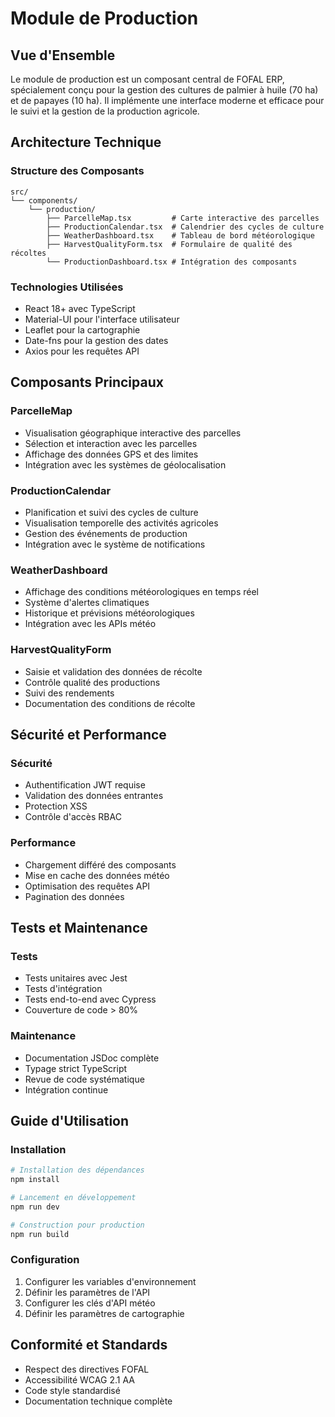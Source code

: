 # Module de Production

## Vue d'Ensemble
Le module de production est un composant central de FOFAL ERP, spécialement conçu pour la gestion des cultures de palmier à huile (70 ha) et de papayes (10 ha). Il implémente une interface moderne et efficace pour le suivi et la gestion de la production agricole.

## Architecture Technique

### Structure des Composants
```
src/
└── components/
    └── production/
        ├── ParcelleMap.tsx         # Carte interactive des parcelles
        ├── ProductionCalendar.tsx  # Calendrier des cycles de culture
        ├── WeatherDashboard.tsx    # Tableau de bord météorologique
        ├── HarvestQualityForm.tsx  # Formulaire de qualité des récoltes
        └── ProductionDashboard.tsx # Intégration des composants
```

### Technologies Utilisées
- React 18+ avec TypeScript
- Material-UI pour l'interface utilisateur
- Leaflet pour la cartographie
- Date-fns pour la gestion des dates
- Axios pour les requêtes API

## Composants Principaux

### ParcelleMap
- Visualisation géographique interactive des parcelles
- Sélection et interaction avec les parcelles
- Affichage des données GPS et des limites
- Intégration avec les systèmes de géolocalisation

### ProductionCalendar
- Planification et suivi des cycles de culture
- Visualisation temporelle des activités agricoles
- Gestion des événements de production
- Intégration avec le système de notifications

### WeatherDashboard
- Affichage des conditions météorologiques en temps réel
- Système d'alertes climatiques
- Historique et prévisions météorologiques
- Intégration avec les APIs météo

### HarvestQualityForm
- Saisie et validation des données de récolte
- Contrôle qualité des productions
- Suivi des rendements
- Documentation des conditions de récolte

## Sécurité et Performance

### Sécurité
- Authentification JWT requise
- Validation des données entrantes
- Protection XSS
- Contrôle d'accès RBAC

### Performance
- Chargement différé des composants
- Mise en cache des données météo
- Optimisation des requêtes API
- Pagination des données

## Tests et Maintenance

### Tests
- Tests unitaires avec Jest
- Tests d'intégration
- Tests end-to-end avec Cypress
- Couverture de code > 80%

### Maintenance
- Documentation JSDoc complète
- Typage strict TypeScript
- Revue de code systématique
- Intégration continue

## Guide d'Utilisation

### Installation
```bash
# Installation des dépendances
npm install

# Lancement en développement
npm run dev

# Construction pour production
npm run build
```

### Configuration
1. Configurer les variables d'environnement
2. Définir les paramètres de l'API
3. Configurer les clés d'API météo
4. Définir les paramètres de cartographie

## Conformité et Standards
- Respect des directives FOFAL
- Accessibilité WCAG 2.1 AA
- Code style standardisé
- Documentation technique complète
